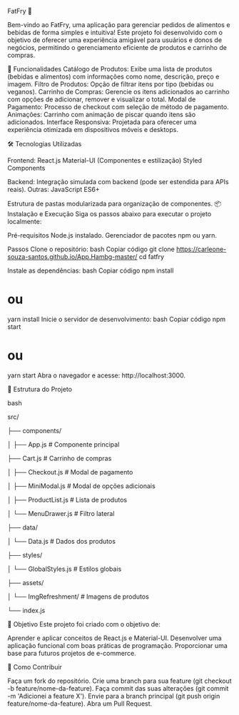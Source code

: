 FatFry 🍟

Bem-vindo ao FatFry, uma aplicação para gerenciar pedidos de alimentos e bebidas de forma simples e intuitiva! Este projeto foi desenvolvido com o objetivo de oferecer uma experiência amigável para usuários e donos de negócios, permitindo o gerenciamento eficiente de produtos e carrinho de compras.

🚀 Funcionalidades
Catálogo de Produtos: Exibe uma lista de produtos (bebidas e alimentos) com informações como nome, descrição, preço e imagem.
Filtro de Produtos: Opção de filtrar itens por tipo (bebidas ou veganos).
Carrinho de Compras: Gerencie os itens adicionados ao carrinho com opções de adicionar, remover e visualizar o total.
Modal de Pagamento: Processo de checkout com seleção de método de pagamento.
Animações: Carrinho com animação de piscar quando itens são adicionados.
Interface Responsiva: Projetada para oferecer uma experiência otimizada em dispositivos móveis e desktops.

🛠️ Tecnologias Utilizadas

Frontend:
React.js
Material-UI (Componentes e estilização)
Styled Components

Backend:
Integração simulada com backend (pode ser estendida para APIs reais).
Outras:
JavaScript ES6+

Estrutura de pastas modularizada para organização de componentes.
📦 Instalação e Execução
Siga os passos abaixo para executar o projeto localmente:

Pré-requisitos
Node.js instalado.
Gerenciador de pacotes npm ou yarn.

Passos
Clone o repositório:
bash
Copiar código
git clone https://carleone-souza-santos.github.io/App.Hambg-master/
cd fatfry

Instale as dependências:
bash
Copiar código
npm install

# ou

yarn install
Inicie o servidor de desenvolvimento:
bash
Copiar código
npm start

# ou

yarn start
Abra o navegador e acesse: http://localhost:3000.

📖 Estrutura do Projeto

bash

<p>src/</p>
<p>├── components/</p>
<p>│ ├── App.js # Componente principal</p>
<p> ├── Cart.js # Carrinho de compras</p>
<p>│ ├── Checkout.js # Modal de pagamento</p>
<p>│ ├── MiniModal.js # Modal de opções adicionais</p>
<p>│ ├── ProductList.js # Lista de produtos</p>
<p>│ └── MenuDrawer.js # Filtro lateral</p>
<p>├── data/</p>
<p>│ └── Data.js # Dados dos produtos</p>
<p>├── styles/</p>
<p>│ └── GlobalStyles.js # Estilos globais</p>
<p>├── assets/</p>
<p>│ └── ImgRefreshment/ # Imagens de produtos</p>
<p>└── index.js</p>

🎯 Objetivo
Este projeto foi criado com o objetivo de:

Aprender e aplicar conceitos de React.js e Material-UI.
Desenvolver uma aplicação funcional com boas práticas de programação.
Proporcionar uma base para futuros projetos de e-commerce.

🤝 Como Contribuir

Faça um fork do repositório.
Crie uma branch para sua feature (git checkout -b feature/nome-da-feature).
Faça commit das suas alterações (git commit -m 'Adicionei a feature X').
Envie para a branch principal (git push origin feature/nome-da-feature).
Abra um Pull Request.
